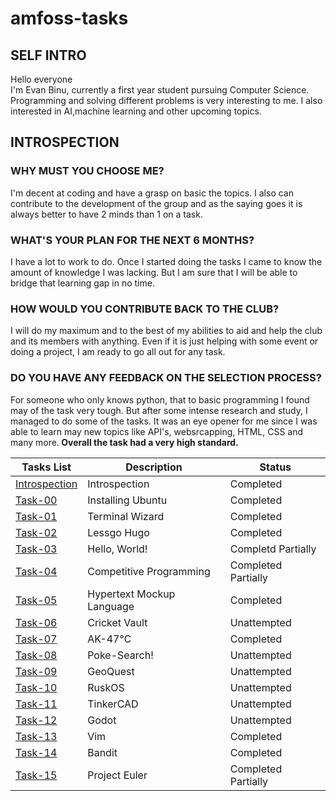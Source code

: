 # amfoss-tasks

## SELF INTRO
Hello everyone<br>
I'm Evan Binu, currently a first year student pursuing Computer Science. Programming and solving different problems is very interesting to me. I also interested in AI,machine learning and other upcoming topics.

## INTROSPECTION
### WHY MUST YOU CHOOSE ME?
I'm decent at coding and have a grasp on basic the topics. I also can contribute to the development of the group and as the saying goes it is always better to have 2 minds than 1 on a task.
### WHAT'S YOUR PLAN FOR THE NEXT 6 MONTHS?
I have a lot to work to do. Once I started doing the tasks I came to know the amount of knowledge I was lacking. But I am sure that I will be able to bridge that learning gap in no time.
### HOW WOULD YOU CONTRIBUTE BACK TO THE CLUB?
I will do my maximum and to the best of my abilities to aid and help the club and its members with anything. Even if it is just helping with some event or doing a project, I am ready to go all out for any task.
### DO YOU HAVE ANY FEEDBACK ON THE SELECTION PROCESS?
For someone who only knows python, that to basic programming I found may of the task very tough. But after some intense research and study, I managed to do some of the tasks. It was an eye opener for me since I was able to learn may new topics like API's, websrcapping, HTML, CSS and many more.<b>
Overall the task had a very high standard.

**Tasks List**|**Description**|**Status**
--------------|---------------|---------------
[Introspection](https://github.com/RuijerdSuperdia/amfoss_Tasks)|Introspection|Completed
[Task-00](https://github.com/RuijerdSuperdia/amfoss_Tasks/blob/main/SOLUTION.md)|Installing Ubuntu|Completed
[Task-01](https://github.com/RuijerdSuperdia/amfoss_Tasks/tree/main/task01/codes)|Terminal Wizard|Completed
[Task-02](https://github.com/RuijerdSuperdia/amfoss_Tasks/tree/main/task02)|Lessgo Hugo|Completed
[Task-03](https://github.com/RuijerdSuperdia/amfoss_Tasks/tree/main/task03)|Hello, World!|Completd Partially
[Task-04](https://github.com/RuijerdSuperdia/amfoss_Tasks/tree/main/task04)|Competitive Programming|Completed Partially
[Task-05](https://github.com/RuijerdSuperdia/amfoss_Tasks/tree/main/task05)|Hypertext Mockup Language|Completed
[Task-06](https://github.com/RuijerdSuperdia/amfoss_Tasks/tree/main/task06)|Cricket Vault|Unattempted
[Task-07](https://github.com/RuijerdSuperdia/amfoss_Tasks/tree/main/task07)|AK-47℃|Completed
[Task-08](https://github.com/RuijerdSuperdia/amfoss_Tasks/tree/main/task08)|Poke-Search!|Unattempted
[Task-09](https://github.com/RuijerdSuperdia/amfoss_Tasks/tree/main/task09)|GeoQuest|Unattempted
[Task-10](https://github.com/RuijerdSuperdia/amfoss_Tasks/tree/main/task10)|RuskOS|Unattempted
[Task-11](https://github.com/RuijerdSuperdia/amfoss_Tasks/tree/main/task11)|TinkerCAD|Unattempted
[Task-12](https://github.com/RuijerdSuperdia/amfoss_Tasks/tree/main/task12)|Godot|Unattempted
[Task-13](https://github.com/RuijerdSuperdia/amfoss_Tasks/tree/main/task13)|Vim|Completed
[Task-14](https://github.com/RuijerdSuperdia/amfoss_Tasks/tree/main/task14)|Bandit|Completed
[Task-15](https://github.com/RuijerdSuperdia/amfoss_Tasks/tree/main/task15)|Project Euler|Completed Partially
